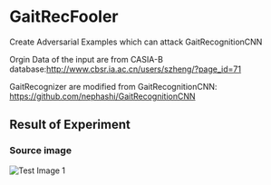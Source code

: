 # GaitRecFooler
Create Adversarial Examples which can attack GaitRecognitionCNN

Orgin Data of the input are from CASIA-B database:http://www.cbsr.ia.ac.cn/users/szheng/?page_id=71

GaitRecognizer are modified from GaitRecognitionCNN: https://github.com/nephashi/GaitRecognitionCNN

## Result of Experiment
### Source image
![Test Image 1](https://github.com/YifanPTAH/GaitRecFooler/input/experiment-1/source/013-nm-04-090.png)

